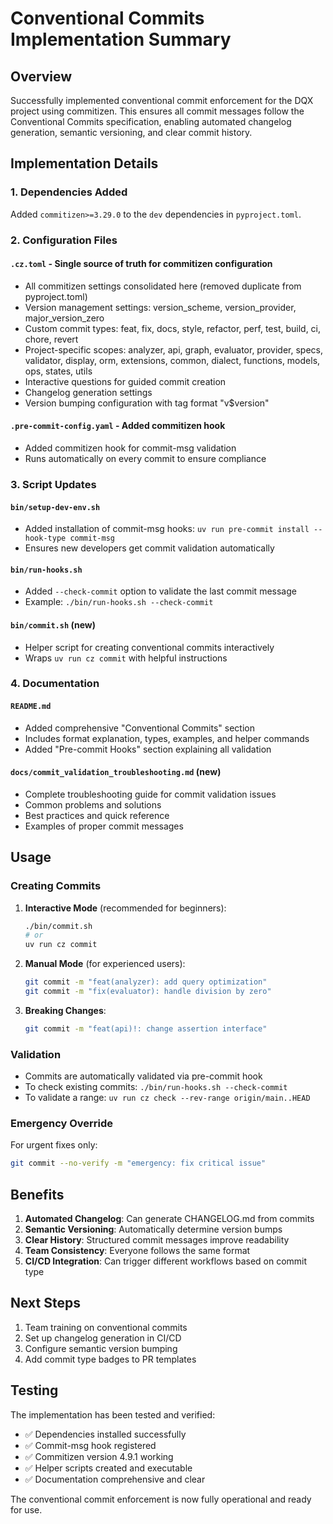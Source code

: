 # Conventional Commits Implementation Summary

## Overview

Successfully implemented conventional commit enforcement for the DQX project using commitizen. This ensures all commit messages follow the Conventional Commits specification, enabling automated changelog generation, semantic versioning, and clear commit history.

## Implementation Details

### 1. Dependencies Added

Added `commitizen>=3.29.0` to the `dev` dependencies in `pyproject.toml`.

### 2. Configuration Files

#### `.cz.toml` - Single source of truth for commitizen configuration
- All commitizen settings consolidated here (removed duplicate from pyproject.toml)
- Version management settings: version_scheme, version_provider, major_version_zero
- Custom commit types: feat, fix, docs, style, refactor, perf, test, build, ci, chore, revert
- Project-specific scopes: analyzer, api, graph, evaluator, provider, specs, validator, display, orm, extensions, common, dialect, functions, models, ops, states, utils
- Interactive questions for guided commit creation
- Changelog generation settings
- Version bumping configuration with tag format "v$version"

#### `.pre-commit-config.yaml` - Added commitizen hook
- Added commitizen hook for commit-msg validation
- Runs automatically on every commit to ensure compliance

### 3. Script Updates

#### `bin/setup-dev-env.sh`
- Added installation of commit-msg hooks: `uv run pre-commit install --hook-type commit-msg`
- Ensures new developers get commit validation automatically

#### `bin/run-hooks.sh`
- Added `--check-commit` option to validate the last commit message
- Example: `./bin/run-hooks.sh --check-commit`

#### `bin/commit.sh` (new)
- Helper script for creating conventional commits interactively
- Wraps `uv run cz commit` with helpful instructions

### 4. Documentation

#### `README.md`
- Added comprehensive "Conventional Commits" section
- Includes format explanation, types, examples, and helper commands
- Added "Pre-commit Hooks" section explaining all validation

#### `docs/commit_validation_troubleshooting.md` (new)
- Complete troubleshooting guide for commit validation issues
- Common problems and solutions
- Best practices and quick reference
- Examples of proper commit messages

## Usage

### Creating Commits

1. **Interactive Mode** (recommended for beginners):
   ```bash
   ./bin/commit.sh
   # or
   uv run cz commit
   ```

2. **Manual Mode** (for experienced users):
   ```bash
   git commit -m "feat(analyzer): add query optimization"
   git commit -m "fix(evaluator): handle division by zero"
   ```

3. **Breaking Changes**:
   ```bash
   git commit -m "feat(api)!: change assertion interface"
   ```

### Validation

- Commits are automatically validated via pre-commit hook
- To check existing commits: `./bin/run-hooks.sh --check-commit`
- To validate a range: `uv run cz check --rev-range origin/main..HEAD`

### Emergency Override

For urgent fixes only:
```bash
git commit --no-verify -m "emergency: fix critical issue"
```

## Benefits

1. **Automated Changelog**: Can generate CHANGELOG.md from commits
2. **Semantic Versioning**: Automatically determine version bumps
3. **Clear History**: Structured commit messages improve readability
4. **Team Consistency**: Everyone follows the same format
5. **CI/CD Integration**: Can trigger different workflows based on commit type

## Next Steps

1. Team training on conventional commits
2. Set up changelog generation in CI/CD
3. Configure semantic version bumping
4. Add commit type badges to PR templates

## Testing

The implementation has been tested and verified:
- ✅ Dependencies installed successfully
- ✅ Commit-msg hook registered
- ✅ Commitizen version 4.9.1 working
- ✅ Helper scripts created and executable
- ✅ Documentation comprehensive and clear

The conventional commit enforcement is now fully operational and ready for use.

